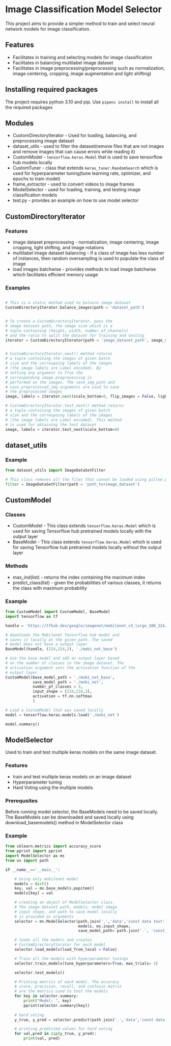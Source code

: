 # Image Classification Model Selector

This project aims to provide a simpler method to train and select neural network models for image classification.

## Features

* Facilitates in training and selecting models for image classification
* Facilitates in balancing multilabel image dataset
* Facilitates in image preprocessing(preprocessing such as normalization, image centering, cropping, image augmentation and light shifting)

## Installing required packages

The project requires python 3.10 and pip. Use `pipenv install` to install all the required packages

## Modules

* CustomDirectoryIterator - Used for loading, balancing, and preprocessing image dataset
* dataset_utils - used to filter the dataset(remove files that are not images and remove images that can cause errors while reading it)
* CustomModel - `tensorflow.keras.Model` that is used to save tensorflow hub models locally
* CustomTuner - class that extends `keras_tuner.RandomSearch` which is used for hyperparameter tuning(tune learning rate, optimizer, and epochs to train model)
* frame_extractor - used to convert videos to image frames
* ModelSelector - used for loading, training, and testing image classification models
* test.py - provides an example on how to use model selector

## CustomDirectoryIterator

### Features

* image dataset preprocessing - normalization, image centering, image cropping, light shifting, and image rotations
* multilabel image dataset balancing - if a class of image has less number of instances, then random oversampling is used to populate the class of image
* load images batchwise - provides methods to load image batchwise which facilitates efficient memory usage

### Examples

``` python

# This is a static method used to balance image dataset
CustomDirectoryIterator.balance_images(path = 'dataset_path')


# To create a CustomDirectoryIterator, pass the
# image dataset path, the image size which is a
# tuple containing (height, width, number_of_channels)
# and the ratio to split the dataset for training and testing 
iterator = CustomDirectoryIterator(path = 'image_dataset_path', image_size = (300,300,3), batch_size = 32, training_size = 0.8)


# CustomDirectoryIterator.next() method returns
# a tuple containing the images of given batch 
# size and the correspoing labels of the images
# (the image labels are Label encoded). By 
# setting any argument to True the 
# corresponding image preprocessing is 
# performed on the images. The save_img_path and 
# save_preprocessed_img arguments are used to save 
# the preprocessed images
image, labels = iterator.next(scale_bottom=0, flip_images = False, light_change = False, crop_images = False, save_processed_img = False, save_img_path = "/", normalization=True)

# CustomDirectoryIterator.test_next() method returns
# a tuple containing the images of given batch 
# size and the correspoing labels of the images
# (the image labels are Label encoded). This method 
# is used for obtaining the test dataset
image, labels = iterator.test_next(scale_bottom=0)
```

## dataset_utils

### Example
``` python
from dataset_utils import ImageDataSetFilter

# This class removes all the files that cannot be loaded using pillow package
filter = ImageDataSetFilter(path = 'path_to+image_dataset')
```

## CustomModel

### Classes

* CustomModel - This class extends `tensorflow.keras.Model` which is used for saving Tensorflow hub pretrained models locally with the output layer
* BaseModel - This class extends `tensorflow.keras.Model` which is used for saving Tensorflow hub pretrained models locally without the output layer

### Methods
* max_ind(list) - returns the index containing the macimum index
* predict_class(list) - given the probabilities of various classes, it returns the class with maximum probability

### Example

``` python
from CustomModel import CustomModel, BaseModel
import tensorflow as tf

handle = 'https://tfhub.dev/google/imagenet/mobilenet_v3_large_100_224/feature_vector/5'

# downloads the Mobilenet Tensorflow hub model and 
# saves it locally at the given path. The saved 
# model does not have a output layer
BaseModel(handle, (224,224,3), './mobi_net_base')

# Use the base model and add an output layer based 
# on the number of classes in the image dataset. The 
# activation argument sets the activation function of the 
# output layer
CustomModel(base_model_path = './mobi_net_base', 
            save_model_path = './mobi_net',
            number_pf_classes = 3, 
            input_shape = (224,224,3),
            activation = tf.nn.softmax
            )

# Load a CustomModel that was saved locally 
model = tensorflow.keras.models.load('./mobi_net')

model.summary()
```

## ModelSelector

Used to train and test multiple keras models on the same image dataset.

### Features

* train and test multiple keras models on an image dataset
* Hyperparameter tuning
* Hard Voting using the multiple models

### Prerequsites

Before running model selector, the BaseModels need to be saved locally. The BaseModels can be downloaded and saved locally using download_basemodels() method in ModelSelector class

### Example

``` python
from sklearn.metrics import accuracy_score
from pprint import pprint
import ModelSelector as ms
from os import path

if __name__=='__main__':

    # Using only mobilenet model
    models = dict()
    key, val = ms.base_models.popitem()
    models[key] = val

    # creating an object of ModelSelector class. 
    # The image dataset path, models, model image 
    # input shape, and path to save model locally 
    # is provided as arguments
    selector = ms.ModelSelector(path.join('.','data','const data test'), 
                                models, ms.input_shape, 
                                save_model_path= path.join('.', 'const_models' , 'saved_models'))

    # loads all the models and creates 
    # CustomDirectoryIterator for each model
    selector.load_models(load_from_local = False)

    # Train all the models with hyperparameter tunings
    selector.train_models(tune_hyperparameters=True, max_trials= 1)

    selector.test_models()

    # Printing metrics of each model. The accuracy 
    # score, precision, recall, and confusin matrix 
    # are the metrics used to test the models
    for key in selector.summary:
        print("Model: ", key)
        pprint(selector.summary[key])
    
    # hard voting
    y_true, y_pred = selector.predict(path.join('.','data','const data test'), path.join('.','data','saved_images'))

    # printing predicted values for hard voting
    for val,pred in zip(y_true, y_pred):
        print(val, pred)
```